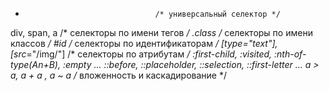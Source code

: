 *                                  /* универсальный селектор */
div, span, a                       /* селекторы по имени тегов */
.class                             /* селекторы по имени классов */
#id                                /* селекторы по идентификаторам */
[type="text"], [src*="/img/"]      /* селекторы по атрибутам */
:first-child, :visited, :nth-of-type(An+B), :empty ... 
::before, ::placeholder, ::selection, ::first-letter ... 
a > a, a + a , a ~ a               /* вложенность и каскадирование */